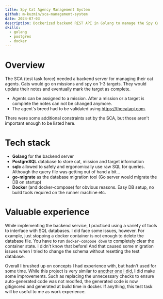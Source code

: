 ```yaml
---
title: Spy Cat Agency Management System
github: m-kuzmin/sca-management-system
date: 2024-07-03
description: Dockerized backend REST API in Golang to manage the Spy Cat Agency
skills:
  - golang
  - postgres
  - docker
---
```


# Overview

The SCA (test task force) needed a backend server for managing their cat agents. Cats would go on missions and spy on 
1-3 targets. They would update their notes and eventually mark the target as complete.

- Agents can be assigned to a mission. After a mission or a target is complete the notes can not be changed anymore.
- The agent's breed had to be validated using <https://thecatapi.com>.

There were some additional constraints set by the SCA, but those aren't important enough to be listed here.

# Tech stack

- **Golang** for the backend server
- **PostgreSQL** database to store cat, mission and target information
- **sqlc** allowed to safely and ergonomically use raw SQL for queries. Although the query file was getting out of hand 
  a bit...
- **go-migrate** as the database migration tool (Go server would migrate the DB on startup)
- **Docker** (and docker-compose) for obvious reasons. Easy DB setup, no build tools required on the runner machine etc.

# Valuable experience

While implementing the backend service, I practiced using a variety of tools to interface with SQL databases. I did face
some issues, however. For example, just stopping a docker container is not enough to delete the database file. You have
to run `docker-compose down` to completely clear the container state. I didn't know that before! And that caused some
migration issues when I tried to change the schema without resetting the test database.

Overall I brushed up on concepts I had experience with, but hadn't used for some time. While this project is very 
similar to [another one I did](../simple-rest-api), I did make some improvements. Such as replacing the unnecessary checks to ensure 
auto-generated code was not modifed, the generated code is now gitignored and generated at build time in docker. If
anything, this test task will be useful to me as work experience.
